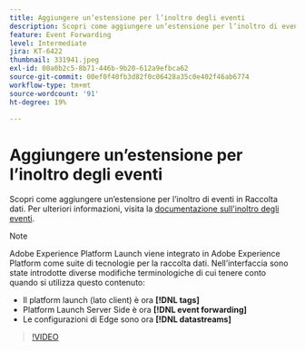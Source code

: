 ```yaml
---
title: Aggiungere un’estensione per l’inoltro degli eventi
description: Scopri come aggiungere un’estensione per l’inoltro di eventi in Raccolta dati.
feature: Event Forwarding
level: Intermediate
jira: KT-6422
thumbnail: 331941.jpeg
exl-id: 00a0b2c5-8b71-446b-9b20-612a9efbca62
source-git-commit: 00ef0f40fb3d82f0c06428a35c0e402f46ab6774
workflow-type: tm+mt
source-wordcount: '91'
ht-degree: 19%

---
```


# Aggiungere un’estensione per l’inoltro degli eventi

Scopri come aggiungere un’estensione per l’inoltro di eventi in Raccolta dati. Per ulteriori informazioni, visita la [documentazione sull&#39;inoltro degli eventi](https://experienceleague.adobe.com/docs/experience-platform/tags/event-forwarding/overview.html).

>[!NOTE]
>
>Adobe Experience Platform Launch viene integrato in Adobe Experience Platform come suite di tecnologie per la raccolta dati. Nell’interfaccia sono state introdotte diverse modifiche terminologiche di cui tenere conto quando si utilizza questo contenuto:
>
> * Il platform launch (lato client) è ora **[!DNL tags]**
> * Platform Launch Server Side è ora **[!DNL event forwarding]**
> * Le configurazioni di Edge sono ora **[!DNL datastreams]**

>[!VIDEO](https://video.tv.adobe.com/v/331941?learn=on)
